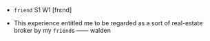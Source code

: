 - `friend` S1 W1 [frɛnd]



-  This experience entitled me to be regarded as a sort of real-estate broker by my `friend`s —— walden